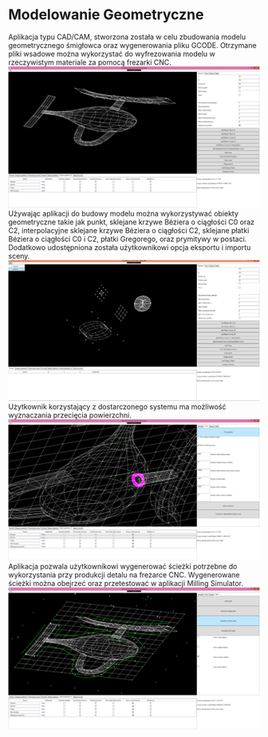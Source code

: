 # Modelowanie Geometryczne 
Aplikacja typu CAD/CAM, stworzona została w celu zbudowania modelu geometrycznego śmigłowca oraz wygenerowania pliku GCODE. Otrzymane pliki wsadowe można wykorzystać do wyfrezowania modelu w rzeczywistym materiale za pomocą frezarki CNC.
![](./Documentation/1.png)
Używając aplikacji do budowy modelu można wykorzystywać obiekty geometryczne takie jak punkt, sklejane krzywe Béziera o ciągłości C0 oraz C2, interpolacyjne sklejane krzywe Béziera o ciągłości C2, sklejane płatki Béziera o ciągłości C0 i C2, płatki Gregorego, oraz prymitywy w postaci. Dodatkowo udostępniona została użytkownikowi opcja eksportu i importu sceny. 
![](./Documentation/4.png)
Użytkownik korzystający z dostarczonego systemu ma możliwość wyznaczania przecięcia powierzchni.
![](./Documentation/2.png)
Aplikacja pozwala użytkownikowi wygenerować ścieżki potrzebne do wykorzystania przy produkcji detalu na frezarce CNC. Wygenerowane ścieżki można obejrzeć oraz przetestować w aplikacji Milling Simulator.  
![](./Documentation/3.png)
